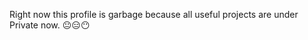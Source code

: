 Right now this profile is garbage because all useful projects are under Private now. 😐😑😶
<!---
CAFFI-dev/CAFFI-dev is a ✨ special ✨ repository because its `README.md` (this file) appears on your GitHub profile.
You can click the Preview link to take a look at your changes.
--->
